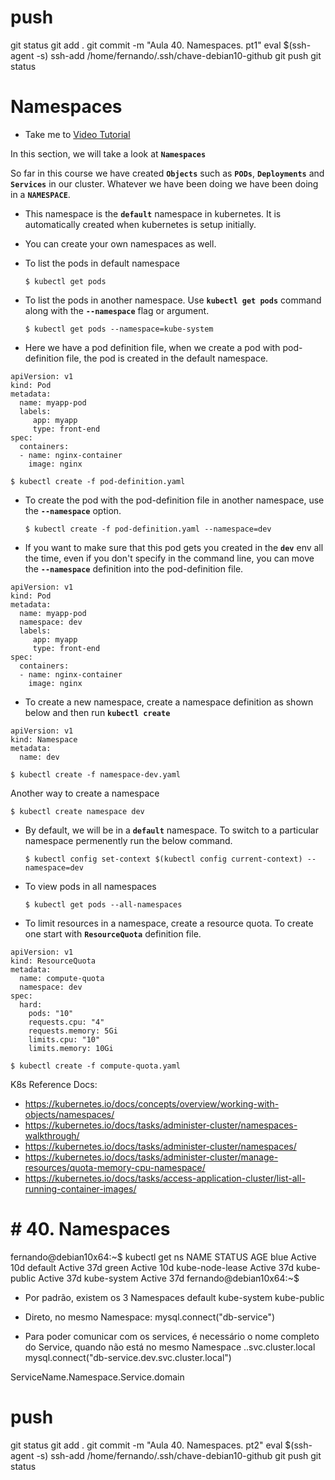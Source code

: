 

# ##############################################################################################################################################################
# ##############################################################################################################################################################
# ##############################################################################################################################################################
# ##############################################################################################################################################################
# push
git status
git add .
git commit -m "Aula 40. Namespaces. pt1"
eval $(ssh-agent -s)
ssh-add /home/fernando/.ssh/chave-debian10-github
git push
git status



# Namespaces
  - Take me to [Video Tutorial](https://kodekloud.com/topic/namespaces/)
  
In this section, we will take a look at **`Namespaces`**

So far in this course we have created **`Objects`** such as **`PODs`**, **`Deployments`** and **`Services`** in our cluster. Whatever we have been doing we have been doing in a **`NAMESPACE`**.
- This namespace is the **`default`** namespace in kubernetes. It is automatically created when kubernetes is setup initially.


 
- You can create your own namespaces as well.


  
- To list the pods in default namespace
  ```
  $ kubectl get pods
  ```
- To list the pods in another namespace. Use **`kubectl get pods`** command along with the **`--namespace`** flag or argument.
  ```
  $ kubectl get pods --namespace=kube-system
  ```

  
- Here we have a pod definition file, when we create a pod with pod-definition file, the pod is created in the default namespace.

```
apiVersion: v1
kind: Pod
metadata:
  name: myapp-pod
  labels:
     app: myapp
     type: front-end
spec:
  containers:
  - name: nginx-container
    image: nginx
 ```
  ```
  $ kubectl create -f pod-definition.yaml
  ```
- To create the pod with the pod-definition file in another namespace, use the **`--namespace`** option.
  ```
  $ kubectl create -f pod-definition.yaml --namespace=dev
  ```

- If you want to make sure that this pod gets you created in the **`dev`** env all the time, even if you don't specify in the command line, you can move the **`--namespace`** definition into the pod-definition file.
```
apiVersion: v1
kind: Pod
metadata:
  name: myapp-pod
  namespace: dev
  labels:
     app: myapp
     type: front-end
spec:
  containers:
  - name: nginx-container
    image: nginx
 ```
  

  
- To create a new namespace, create a namespace definition as shown below and then run **`kubectl create`**
```
apiVersion: v1
kind: Namespace
metadata:
  name: dev
```

  ```
  $ kubectl create -f namespace-dev.yaml
  ```
  Another way to create a namespace
  ```
  $ kubectl create namespace dev
  ```

  
- By default, we will be in a **`default`** namespace. To switch to a particular namespace permenently run the below command.
  ```
  $ kubectl config set-context $(kubectl config current-context) --namespace=dev
  ```
- To view pods in all namespaces
  ```
  $ kubectl get pods --all-namespaces
  ```

  
- To limit resources in a namespace, create a resource quota. To create one start with **`ResourceQuota`** definition file.
```
apiVersion: v1
kind: ResourceQuota
metadata:
  name: compute-quota
  namespace: dev
spec:
  hard:
    pods: "10"
    requests.cpu: "4"
    requests.memory: 5Gi
    limits.cpu: "10"
    limits.memory: 10Gi
```
  ```
  $ kubectl create -f compute-quota.yaml
  ```

  
K8s Reference Docs:
- https://kubernetes.io/docs/concepts/overview/working-with-objects/namespaces/
- https://kubernetes.io/docs/tasks/administer-cluster/namespaces-walkthrough/
- https://kubernetes.io/docs/tasks/administer-cluster/namespaces/
- https://kubernetes.io/docs/tasks/administer-cluster/manage-resources/quota-memory-cpu-namespace/
- https://kubernetes.io/docs/tasks/access-application-cluster/list-all-running-container-images/
  
  



# ##############################################################################################################################################################
# ##############################################################################################################################################################
# ##############################################################################################################################################################
# ##############################################################################################################################################################
# # 40. Namespaces

fernando@debian10x64:~$ kubectl get ns
NAME              STATUS   AGE
blue              Active   10d
default           Active   37d
green             Active   10d
kube-node-lease   Active   37d
kube-public       Active   37d
kube-system       Active   37d
fernando@debian10x64:~$


- Por padrão, existem os 3 Namespaces
default
kube-system
kube-public


- Direto, no mesmo Namespace:
mysql.connect("db-service")

- Para poder comunicar com os services, é necessário o nome completo do Service, quando não está no mesmo Namespace
<service>.<namespace>.svc.cluster.local	 
mysql.connect("db-service.dev.svc.cluster.local")

ServiceName.Namespace.Service.domain


# push
git status
git add .
git commit -m "Aula 40. Namespaces. pt2"
eval $(ssh-agent -s)
ssh-add /home/fernando/.ssh/chave-debian10-github
git push
git status
